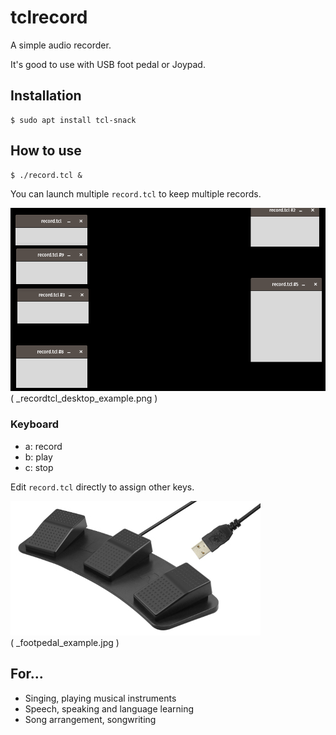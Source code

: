 # tclrecord

A simple audio recorder.

It's good to use with USB foot pedal or Joypad.

## Installation
    
    $ sudo apt install tcl-snack

## How to use

    $ ./record.tcl &

You can launch multiple `record.tcl` to keep multiple records.

![](_recordtcl_desktop_example.png)  
( _recordtcl_desktop_example.png )

### Keyboard

- a: record
- b: play
- c: stop

Edit `record.tcl` directly to assign other keys.

![](_footpedal_example.jpg)  
( _footpedal_example.jpg )

## For...

- Singing, playing musical instruments
- Speech, speaking and language learning
- Song arrangement, songwriting
